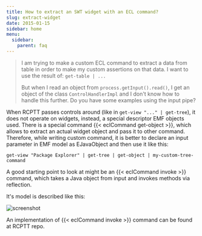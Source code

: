 ```yaml
---
title: How to extract an SWT widget with an ECL command?
slug: extract-widget
date: 2015-01-15
sidebar: home
menu:
  sidebar:
    parent: faq
---
```

> I am trying to make a custom ECL command to extract a data from table in order to make my custom assertions on that data. I want to use the result of: `get-table | ...`
> 
> But when I read an object from `process.getInput().read()`, I get an object of the class `ControlHandlerImpl` and I don't know how to handle this further. Do you have some examples using the input pipe?

When RCPTT passes controls around (like in `get-view "..." | get-tree`), it does not operate on widgets, instead, a special descriptor EMF objects used. 
There is a special command {{< eclCommand get-object >}}, which allows to extract an actual widget object and pass it to other command.
Therefore, while writing custom command, it is better to declare an input parameter in EMF model as EJavaObject and then use it like this:

```ecl
get-view "Package Explorer" | get-tree | get-object | my-custom-tree-command
```

A good starting point to look at might be an {{< eclCommand invoke >}} command, which takes a Java object from input and invokes methods via reflection. 

It's model is described like this:

![screenshot](../screenshot-invoke-model.png)

An implementation of {{< eclCommand invoke >}} command can be found at RCPTT repo.</p>
